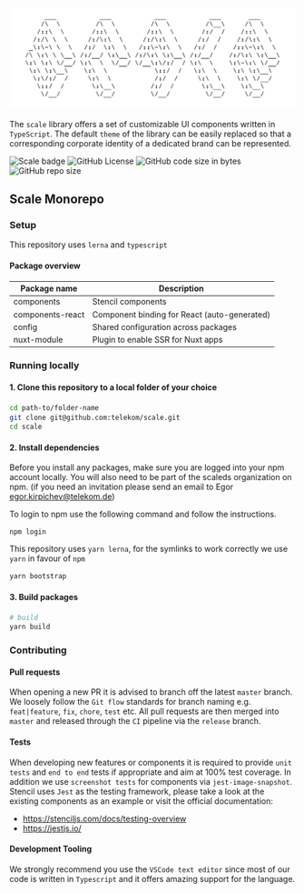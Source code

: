 ![Scale](assets/scale-banner-ascii-light.png)

The `scale` library offers a set of customizable UI components written in `TypeScript`. The default `theme` of the library can be easily replaced so that a corresponding corporate identity of a dedicated brand can be represented.

![Scale badge](https://img.shields.io/badge/telekom-scale-%23e20074.svg) ![GitHub License](https://img.shields.io/github/license/telekom/scale.svg?style=flat-square) ![GitHub code size in bytes](https://img.shields.io/github/languages/code-size/telekom/scale.svg?style=flat-square) ![GitHub repo size](https://img.shields.io/github/repo-size/telekom/scale.svg?style=flat-square)

## Scale Monorepo

### Setup

This repository uses `lerna` and `typescript`

#### Package overview
|Package name       |Description|
|---                |---|
|components         |Stencil components|
|components-react   |Component binding for React (auto-generated)|
|config             |Shared configuration across packages|
|nuxt-module        |Plugin to enable SSR for Nuxt apps|

### Running locally

#### 1. Clone this repository to a local folder of your choice

```bash
cd path-to/folder-name
git clone git@github.com:telekom/scale.git
cd scale
```

#### 2. Install dependencies

Before you install any packages, make sure you are logged into your npm account locally.
You will also need to be part of the scaleds organization on npm.
(if you need an invitation please send an email to Egor egor.kirpichev@telekom.de)

To login to npm use the following command and follow the instructions.
```
npm login
```

This repository uses `yarn lerna`, for the symlinks to work correctly we use `yarn` in favour of `npm`

```bash
yarn bootstrap
```

#### 3. Build packages

```bash
# build
yarn build
```

### Contributing

#### Pull requests

When opening a new PR it is advised to branch off the latest `master` branch. We loosely follow the `Git flow` standards for branch naming e.g. `feat|feature`, `fix`, `chore`, `test` etc. All pull requests are then merged into `master` and released through the `CI` pipeline via the `release` branch.

#### Tests

When developing new features or components it is required to provide `unit tests` and `end to end` tests if appropriate and aim at 100% test coverage. In addition we use `screenshot tests` for components via `jest-image-snapshot`. Stencil uses `Jest` as the testing framework, please take a look at the existing components as an example or visit the official documentation:

- https://stenciljs.com/docs/testing-overview
- https://jestjs.io/

#### Development Tooling

We strongly recommend you use the `VSCode text editor` since most of our code is written in `Typescript` and it offers amazing support for the language.
